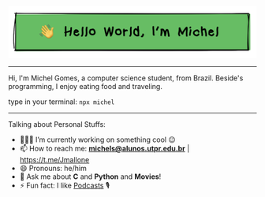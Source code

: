 [![image](https://github.com/Jmallone/jmallone/blob/main/github_bg.png)](https://github.com/Jmallone?tab=repositories)

---

Hi, I'm Michel Gomes, a computer science student, from Brazil. Beside's programming, I enjoy eating food and traveling.


type in your terminal:
`npx michel`

---
Talking about Personal Stuffs:
- 👨🏽‍💻 I’m currently working on something cool :wink:
- 📫 How to reach me: **michels@alunos.utpr.edu.br** | https://t.me/Jmallone
- :smile: Pronouns: he/him
- :speech_balloon: Ask me about **C** and **Python** and **Movies**!
- :zap: Fun fact: I like [Podcasts](https://www.instagram.com/cafeinacm/) :studio_microphone:
